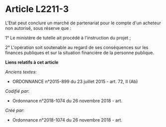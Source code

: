 # Article L2211-3

L'Etat peut conclure un marché de partenariat pour le compte d'un acheteur non autorisé, sous réserve que :

1° Le ministère de tutelle ait procédé à l'instruction du projet ;

2° L'opération soit soutenable au regard de ses conséquences sur les finances publiques et sur la situation financière de la
personne publique.

**Liens relatifs à cet article**

_Anciens textes_:

  - ORDONNANCE n°2015-899 du 23 juillet 2015 - art. 72, II (Ab)

_Codifié par_:

  - Ordonnance n°2018-1074 du 26 novembre 2018 - art.

_Créé par_:

  - Ordonnance n°2018-1074 du 26 novembre 2018 - art.
